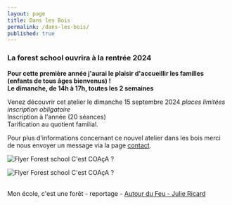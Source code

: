 ```yaml
---
layout: page
title: Dans les Bois
permalink: /dans-les-bois/
published: true
---
```


### La forest school ouvrira à la rentrée 2024

**Pour cette première année j'aurai le plaisir d'accueillir les familles (enfants de tous âges bienvenus) !<br>
Le dimanche, de 14h à 17h, toutes les 2 semaines**

  
Venez découvrir cet atelier le dimanche 15 septembre 2024 *places limitées inscription obligatoire*<br>
Inscription à l'année (20 séances)<br>
Tarification au quotient familial.


<!-- 
Selon la demande nous pourrons accueillir des écoles, des crèches ou des assistantes maternelles en semaine, sur les périodes scolaires
mais aussi des familles sur les périodes de vacances ou les week-ends.
-->
Pour plus d'informations concernant ce nouvel atelier dans les bois merci de nous envoyer un message via la page [contact](https://cest-coaca.fr/contact/).
 
<img class="fit-picture" src="../../../assets/img/flyer v3.jpg"
     alt="Flyer Forest school C'est COAçA ?">

<img class="fit-picture" src="../../../assets/img/flyer v3 (2).jpg"
     alt="Flyer Forest school C'est COAçA ?">


<br>
Mon école, c'est une forêt - reportage
- <a href="https://www.facebook.com/konbininews/videos/264734061468880/"> Autour du Feu - Julie Ricard</a>



<!-- This is the base Jekyll theme. You can find out more info about customizing your Jekyll theme, as well as basic Jekyll usage documentation at [jekyllrb.com](https://jekyllrb.com/)

You can find the source code for Minima at GitHub:
[jekyll][jekyll-organization] /
[minima](https://github.com/jekyll/minima)

You can find the source code for Jekyll at GitHub:
[jekyll][jekyll-organization] /
[jekyll](https://github.com/jekyll/jekyll)


[jekyll-organization]: https://github.com/jekyll 
-->
